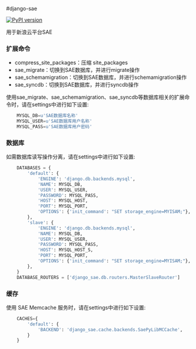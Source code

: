#django-sae

[![PyPI version](https://badge.fury.io/py/django-sae.png)](http://badge.fury.io/py/django-sae)

用于新浪云平台SAE  

### 扩展命令
* compress_site_packages：压缩 site_packages
* sae_migrate：切换到SAE数据库，并进行migrate操作
* sae_schemamigration：切换到SAE数据库，并进行schemamigration操作
* sae_syncdb：切换到SAE数据库，并进行syncdb操作

使用sae_migrate、sae_schemamigration、sae_syncdb等数据库相关的扩展命令时，请在settings中进行如下设置:
```python
    MYSQL_DB=u'SAE数据库名称'
    MYSQL_USER=u'SAE数据库用户名称'
    MYSQL_PASS=u'SAE数据库用户密码'
```

### 数据库
如需数据库读写操作分离，请在settings中进行如下设置:
```python
    DATABASES = {
        'default': {
            'ENGINE': 'django.db.backends.mysql',
            'NAME': MYSQL_DB,
            'USER': MYSQL_USER,
            'PASSWORD': MYSQL_PASS,
            'HOST': MYSQL_HOST,
            'PORT': MYSQL_PORT,
            'OPTIONS': {'init_command': "SET storage_engine=MYISAM;"},
        },
        'slave': {
            'ENGINE': 'django.db.backends.mysql',
            'NAME': MYSQL_DB,
            'USER': MYSQL_USER,
            'PASSWORD': MYSQL_PASS,
            'HOST': MYSQL_HOST_S,
            'PORT': MYSQL_PORT,
            'OPTIONS': {'init_command': "SET storage_engine=MYISAM;"},
        },
    }
    DATABASE_ROUTERS = ['django_sae.db.routers.MasterSlaveRouter']
```

### 缓存
使用 SAE Memcache 服务时，请在settings中进行如下设置:
```python
    CACHES={
        'default': {
            'BACKEND': 'django_sae.cache.backends.SaePyLibMCCache',
        }
    }
```
